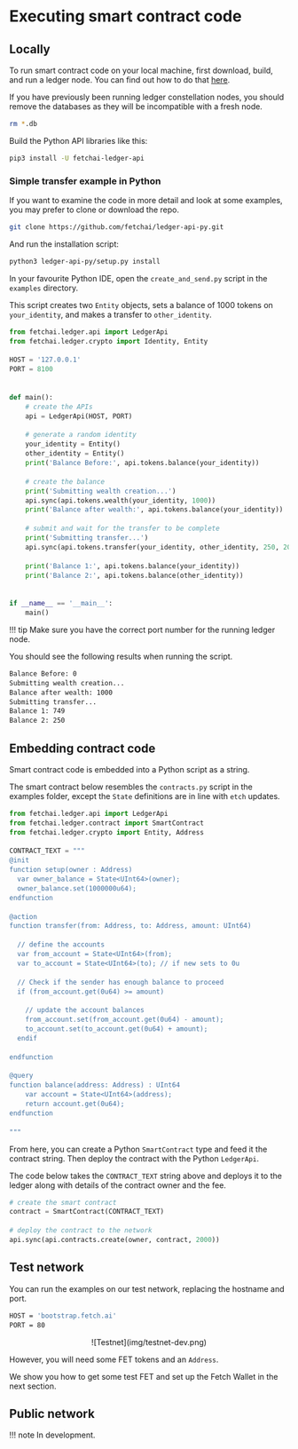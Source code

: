 <h1>Executing smart contract code</h1>


## Locally

To run smart contract code on your local machine, first download, build, and run a ledger node. You can find out how to do that <a href="../.././getting-started/installation-mac/" target=_blank>here</a>.

If you have previously been running ledger constellation nodes, you should remove the databases as they will be incompatible with a fresh node.

``` bash
rm *.db 
```

Build the Python API libraries like this:

``` bash
pip3 install -U fetchai-ledger-api
```



### Simple transfer example in Python

If you want to examine the code in more detail and look at some examples, you may prefer to clone or download the repo.

``` bash 
git clone https://github.com/fetchai/ledger-api-py.git 
```
And run the installation script:

``` bash
python3 ledger-api-py/setup.py install
```

In your favourite Python IDE, open the `create_and_send.py` script in the `examples` directory.

This script creates two `Entity` objects, sets a balance of 1000 tokens on `your_identity`, and makes a transfer to `other_identity`. 


``` python
from fetchai.ledger.api import LedgerApi
from fetchai.ledger.crypto import Identity, Entity

HOST = '127.0.0.1'
PORT = 8100


def main():
    # create the APIs
    api = LedgerApi(HOST, PORT)

    # generate a random identity
    your_identity = Entity()
    other_identity = Entity()
    print('Balance Before:', api.tokens.balance(your_identity))

    # create the balance
    print('Submitting wealth creation...')
    api.sync(api.tokens.wealth(your_identity, 1000))
    print('Balance after wealth:', api.tokens.balance(your_identity))

    # submit and wait for the transfer to be complete
    print('Submitting transfer...')
    api.sync(api.tokens.transfer(your_identity, other_identity, 250, 20))

    print('Balance 1:', api.tokens.balance(your_identity))
    print('Balance 2:', api.tokens.balance(other_identity))


if __name__ == '__main__':
    main()

```

!!! tip
    Make sure you have the correct port number for the running ledger node. 

You should see the following results when running the script.

``` bash
Balance Before: 0
Submitting wealth creation...
Balance after wealth: 1000
Submitting transfer...
Balance 1: 749
Balance 2: 250

```

## Embedding contract code

Smart contract code is embedded into a Python script as a string.

The smart contract below resembles the `contracts.py` script in the examples folder, except the `State` definitions are in line with `etch` updates.

``` python
from fetchai.ledger.api import LedgerApi
from fetchai.ledger.contract import SmartContract
from fetchai.ledger.crypto import Entity, Address

CONTRACT_TEXT = """
@init
function setup(owner : Address)
  var owner_balance = State<UInt64>(owner);
  owner_balance.set(1000000u64);
endfunction

@action
function transfer(from: Address, to: Address, amount: UInt64)

  // define the accounts
  var from_account = State<UInt64>(from);
  var to_account = State<UInt64>(to); // if new sets to 0u

  // Check if the sender has enough balance to proceed
  if (from_account.get(0u64) >= amount)

    // update the account balances
    from_account.set(from_account.get(0u64) - amount);
    to_account.set(to_account.get(0u64) + amount);
  endif

endfunction

@query
function balance(address: Address) : UInt64
    var account = State<UInt64>(address);
    return account.get(0u64);
endfunction

"""


```

From here, you can create a Python `SmartContract` type and feed it the contract string. Then deploy the contract with the Python `LedgerApi`.

The code below takes the `CONTRACT_TEXT` string above and deploys it to the ledger along with details of the contract owner and the fee.

``` python
# create the smart contract
contract = SmartContract(CONTRACT_TEXT)

# deploy the contract to the network
api.sync(api.contracts.create(owner, contract, 2000))
```


## Test network

You can run the examples on our test network, replacing the hostname and port.

``` bash
HOST = 'bootstrap.fetch.ai'
PORT = 80
```

<center>![Testnet](img/testnet-dev.png)</center>

However, you will need some FET tokens and an `Address`. 

We show you how to get some test FET and set up the Fetch Wallet in the next section.


## Public network


!!! note
	In development.


<br/>